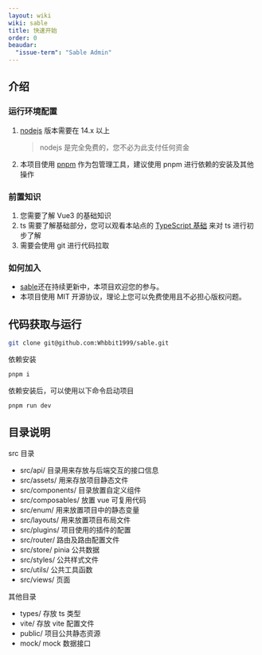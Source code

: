 ```yaml
---
layout: wiki
wiki: sable
title: 快速开始
order: 0
beaudar:
  "issue-term": "Sable Admin"
---
```


## 介绍

### 运行环境配置

1. [nodejs](https://nodejs.org/en/) 版本需要在 14.x 以上
   > nodejs 是完全免费的，您不必为此支付任何资金
2. 本项目使用 [pnpm](https://pnpm.io/) 作为包管理工具，建议使用 pnpm 进行依赖的安装及其他操作

### 前置知识

1. 您需要了解 Vue3 的基础知识
2. ts 需要了解基础部分，您可以观看本站点的 [TypeScript 基础](/wiki/typescript) 来对 ts 进行初步了解
3. 需要会使用 git 进行代码拉取

### 如何加入

- [sable](https://www.github.com/Whbbit1999/sable)还在持续更新中，本项目欢迎您的参与。
- 本项目使用 MIT 开源协议，理论上您可以免费使用且不必担心版权问题。

## 代码获取与运行

```bash
git clone git@github.com:Whbbit1999/sable.git
```

依赖安装

```bash
pnpm i
```

依赖安装后，可以使用以下命令启动项目

```bash
pnpm run dev
```

## 目录说明

src 目录

- src/api/ 目录用来存放与后端交互的接口信息
- src/assets/ 用来存放项目静态文件
- src/components/ 目录放置自定义组件
- src/composables/ 放置 vue 可复用代码
- src/enum/ 用来放置项目中的静态变量
- src/layouts/ 用来放置项目布局文件
- src/plugins/ 项目使用的插件的配置
- src/router/ 路由及路由配置文件
- src/store/ pinia 公共数据
- src/styles/ 公共样式文件
- src/utils/ 公共工具函数
- src/views/ 页面

其他目录

- types/ 存放 ts 类型
- vite/ 存放 vite 配置文件
- public/ 项目公共静态资源
- mock/ mock 数据接口
